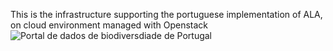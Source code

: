 This is the infrastructure supporting the portuguese implementation of ALA, on cloud environment managed with Openstack
![Portal de dados de biodiversdiade de Portugal](https://cloud.githubusercontent.com/assets/11174864/19292894/67284f28-9017-11e6-8167-baa6a3b14cf8.png)
